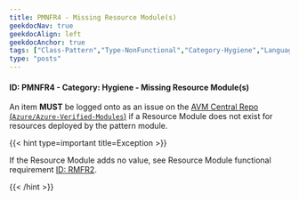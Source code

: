 ```yaml
---
title: PMNFR4 - Missing Resource Module(s)
geekdocNav: true
geekdocAlign: left
geekdocAnchor: true
tags: ["Class-Pattern","Type-NonFunctional","Category-Hygiene","Language-Shared","Enforcement-MUST","Persona-Owner","Persona-Contributor","Lifecycle-Maintenance"]
type: "posts"
---
```


#### ID: PMNFR4 - Category: Hygiene - Missing Resource Module(s)

An item **MUST** be logged onto as an issue on the [AVM Central Repo (`Azure/Azure-Verified-Modules`)](https://github.com/Azure/Azure-Verified-Modules/issues) if a Resource Module does not exist for resources deployed by the pattern module.

{{< hint type=important title=Exception >}}

If the Resource Module adds no value, see Resource Module functional requirement [ID: RMFR2](#id-rmfr2---category-composition---no-resource-wrapper-modules).

{{< /hint >}}

